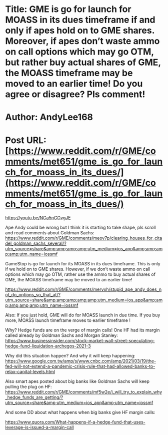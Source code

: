 # Title: GME is go for launch for MOASS in its dues timeframe if and only if apes hold on to GME shares. Moreover, if apes don’t waste ammo on call options which may go OTM, but rather buy actual shares of GME, the MOASS timeframe may be moved to an earlier time! Do you agree or disagree? Pls comment!
# Author: AndyLee168
# Post URL: [https://www.reddit.com/r/GME/comments/met651/gme_is_go_for_launch_for_moass_in_its_dues/](https://www.reddit.com/r/GME/comments/met651/gme_is_go_for_launch_for_moass_in_its_dues/)


https://youtu.be/NGa5nGGvgJE

Ape Andy could be wrong but I think it is starting to take shape, pls scroll and read comments about Goldman Sachs:
https://www.reddit.com/r/GME/comments/meov7p/clearing_houses_for_citadel_goldman_sachs_several/?utm_source=share&amp;amp;amp;amp;utm_medium=ios_app&amp;amp;amp;amp;utm_name=iossmf

GameStop is go for launch for its MOASS in its dues timeframe. This is only if we hold on to GME shares. However, if we don’t waste ammo on call options which may go OTM, rather use the ammo to buy actual shares of GME, the MOASS timeframe may be moved to an earlier time!

https://www.reddit.com/r/GME/comments/mervxh/stupid_ape_andy_does_not_do_options_so_that_at/?utm_source=share&amp;amp;amp;amp;amp;utm_medium=ios_app&amp;amp;amp;amp;amp;utm_name=iossmf 

Also:
If you just hold, GME will do for MOASS launch in due time.
If you buy more, MOASS launch timeframe moves to earlier timeframe !

Why? Hedge funds are on the verge of margin calls!
One HF had its margin called already by Goldman Sachs and Morgan Stanley:
https://www.businessinsider.com/stock-market-wall-street-speculating-hedge-fund-liquidation-archegos-2021-3

Why did this situation happen? And why it will keep happening:
https://www.google.com.tw/amp/s/www.cnbc.com/amp/2021/03/19/the-fed-will-not-extend-a-pandemic-crisis-rule-that-had-allowed-banks-to-relax-capital-levels.html

Also smart apes posted about big banks like Goldman Sachs will keep pulling the plug on HF: 
https://www.reddit.com/r/GME/comments/mf5w2e/i_will_try_to_explain_why_hedge_funds_are_getting/?utm_source=share&amp;utm_medium=ios_app&amp;utm_name=iossmf


And some DD about what happens when big banks give HF margin calls:

https://www.quora.com/What-happens-if-a-hedge-fund-that-uses-leverage-is-issued-a-margin-call